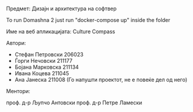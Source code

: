 ﻿Предмет: Дизајн и архитектура на софтвер

To run Domashna 2 just run "docker-compose up" inside the folder

Име на веб апликацијата: Culture Compass

Автори:

- Стефан Петровски 206023
- Ѓорги Нечовски 211177
- Бојана Марковска 211134
- Ивана Коцева 211045
- Ана Јанеска 211008 (Го напушти проектот, не е повеќе дел од него)
  
Ментори:

проф. д-р Љупчо Антовски
проф. д-р Петре Ламески
